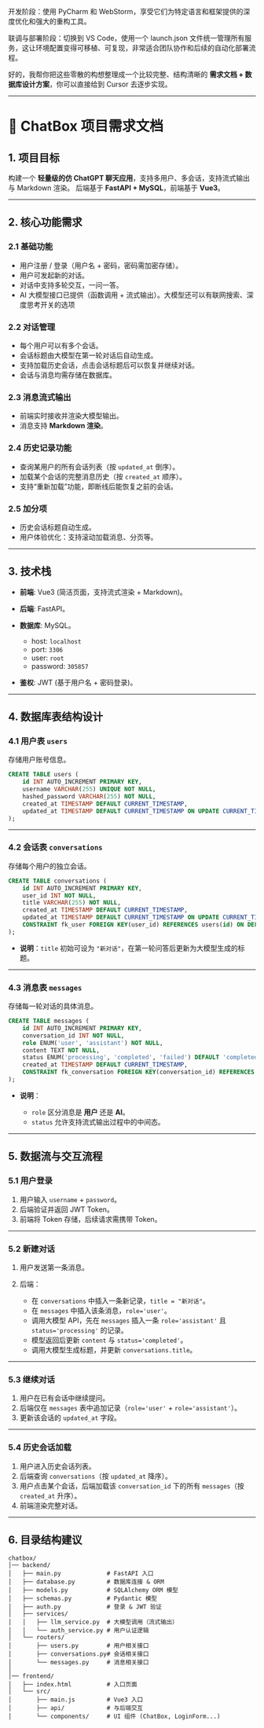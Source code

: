 

开发阶段：使用 PyCharm 和 WebStorm，享受它们为特定语言和框架提供的深度优化和强大的重构工具。

联调与部署阶段：切换到 VS Code，使用一个 launch.json 文件统一管理所有服务，这让环境配置变得可移植、可复现，非常适合团队协作和后续的自动化部署流程。

好的，我帮你把这些零散的构想整理成一个比较完整、结构清晰的 **需求文档 + 数据库设计方案**，你可以直接给到 Cursor 去逐步实现。

---

# 📘 ChatBox 项目需求文档

## 1. 项目目标

构建一个 **轻量级的仿 ChatGPT 聊天应用**，支持多用户、多会话，支持流式输出与 Markdown 渲染。
后端基于 **FastAPI + MySQL**，前端基于 **Vue3**。

---

## 2. 核心功能需求

### 2.1 基础功能

* 用户注册 / 登录（用户名 + 密码，密码需加密存储）。
* 用户可发起新的对话。
* 对话中支持多轮交互，一问一答。
* AI 大模型接口已提供（函数调用 + 流式输出）。大模型还可以有联网搜索、深度思考开关的选项

### 2.2 对话管理

* 每个用户可以有多个会话。
* 会话标题由大模型在第一轮对话后自动生成。
* 支持加载历史会话，点击会话标题后可以恢复并继续对话。
* 会话与消息均需存储在数据库。

### 2.3 消息流式输出

* 前端实时接收并渲染大模型输出。
* 消息支持 **Markdown 渲染**。

### 2.4 历史记录功能

* 查询某用户的所有会话列表（按 `updated_at` 倒序）。
* 加载某个会话的完整消息历史（按 `created_at` 顺序）。
* 支持“重新加载”功能，即断线后能恢复之前的会话。

### 2.5 加分项

* 历史会话标题自动生成。
* 用户体验优化：支持滚动加载消息、分页等。

---

## 3. 技术栈

* **前端**: Vue3 (简洁页面，支持流式渲染 + Markdown)。
* **后端**: FastAPI。
* **数据库**: MySQL。

  * host: `localhost`
  * port: `3306`
  * user: `root`
  * password: `305857`
* **鉴权**: JWT (基于用户名 + 密码登录)。

---

## 4. 数据库表结构设计

### 4.1 用户表 `users`

存储用户账号信息。

```sql
CREATE TABLE users (
    id INT AUTO_INCREMENT PRIMARY KEY,
    username VARCHAR(255) UNIQUE NOT NULL,
    hashed_password VARCHAR(255) NOT NULL,
    created_at TIMESTAMP DEFAULT CURRENT_TIMESTAMP,
    updated_at TIMESTAMP DEFAULT CURRENT_TIMESTAMP ON UPDATE CURRENT_TIMESTAMP
);
```

---

### 4.2 会话表 `conversations`

存储每个用户的独立会话。

```sql
CREATE TABLE conversations (
    id INT AUTO_INCREMENT PRIMARY KEY,
    user_id INT NOT NULL,
    title VARCHAR(255) NOT NULL,
    created_at TIMESTAMP DEFAULT CURRENT_TIMESTAMP,
    updated_at TIMESTAMP DEFAULT CURRENT_TIMESTAMP ON UPDATE CURRENT_TIMESTAMP,
    CONSTRAINT fk_user FOREIGN KEY(user_id) REFERENCES users(id) ON DELETE CASCADE
);
```

* **说明**：`title` 初始可设为 `"新对话"`，在第一轮问答后更新为大模型生成的标题。

---

### 4.3 消息表 `messages`

存储每一轮对话的具体消息。

```sql
CREATE TABLE messages (
    id INT AUTO_INCREMENT PRIMARY KEY,
    conversation_id INT NOT NULL,
    role ENUM('user', 'assistant') NOT NULL,
    content TEXT NOT NULL,
    status ENUM('processing', 'completed', 'failed') DEFAULT 'completed',
    created_at TIMESTAMP DEFAULT CURRENT_TIMESTAMP,
    CONSTRAINT fk_conversation FOREIGN KEY(conversation_id) REFERENCES conversations(id) ON DELETE CASCADE
);
```

* **说明**：

  * `role` 区分消息是 **用户** 还是 **AI**。
  * `status` 允许支持流式输出过程中的中间态。

---

## 5. 数据流与交互流程

### 5.1 用户登录

1. 用户输入 `username` + `password`。
2. 后端验证并返回 JWT Token。
3. 前端将 Token 存储，后续请求需携带 Token。

---

### 5.2 新建对话

1. 用户发送第一条消息。
2. 后端：

   * 在 `conversations` 中插入一条新记录，`title = "新对话"`。
   * 在 `messages` 中插入该条消息，`role='user'`。
   * 调用大模型 API，先在 `messages` 插入一条 `role='assistant'` 且 `status='processing'` 的记录。
   * 模型返回后更新 `content` 与 `status='completed'`。
   * 调用大模型生成标题，并更新 `conversations.title`。

---

### 5.3 继续对话

1. 用户在已有会话中继续提问。
2. 后端仅在 `messages` 表中追加记录（`role='user'` + `role='assistant'`）。
3. 更新该会话的 `updated_at` 字段。

---

### 5.4 历史会话加载

1. 用户进入历史会话列表。
2. 后端查询 `conversations`（按 `updated_at` 降序）。
3. 用户点击某个会话，后端加载该 `conversation_id` 下的所有 `messages`（按 `created_at` 升序）。
4. 前端渲染完整对话。

---

## 6. 目录结构建议

```
chatbox/
│── backend/
│   ├── main.py             # FastAPI 入口
│   ├── database.py         # 数据库连接 & ORM
│   ├── models.py           # SQLAlchemy ORM 模型
│   ├── schemas.py          # Pydantic 模型
│   ├── auth.py             # 登录 & JWT 验证
│   ├── services/
│   │   ├── llm_service.py  # 大模型调用（流式输出）
│   │   └── auth_service.py # 用户认证逻辑
│   └── routers/
│       ├── users.py        # 用户相关接口
│       ├── conversations.py# 会话相关接口
│       └── messages.py     # 消息相关接口
│
│── frontend/
│   ├── index.html          # 入口页面
│   └── src/
│       ├── main.js         # Vue3 入口
│       ├── api/            # 与后端交互
│       └── components/     # UI 组件 (ChatBox, LoginForm...)
```



